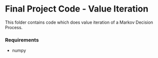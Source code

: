 # Final Project Code - Value Iteration

This folder contains code which does value iteration of a Markov Decision Process. 

### Requirements
- numpy